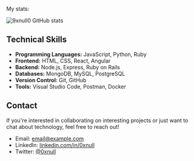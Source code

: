 My stats:

![9xnull0 GitHub stats](https://github-readme-stats.vercel.app/api?username=0xnull0&show_icons=true&bg_color=00000000)

## Technical Skills

- **Programming Languages:** JavaScript, Python, Ruby
- **Frontend:** HTML, CSS, React, Angular
- **Backend:** Node.js, Express, Ruby on Rails
- **Databases:** MongoDB, MySQL, PostgreSQL
- **Version Control:** Git, GitHub
- **Tools:** Visual Studio Code, Postman, Docker

## Contact

If you're interested in collaborating on interesting projects or just want to chat about technology, feel free to reach out!

- Email: [email@example.com](mailto:email@example.com)
- LinkedIn: [linkedin.com/in/0xnull](https://www.linkedin.com/in/0xnull)
- Twitter: [@0xnull](https://twitter.com/0xnull)
